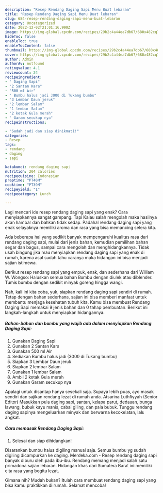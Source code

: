 ```yaml
---
description: "Resep Rendang Daging Sapi Menu Buat lebaran"
title: "Resep Rendang Daging Sapi Menu Buat lebaran"
slug: 684-resep-rendang-daging-sapi-menu-buat-lebaran
category: Uncategorized
date: 2022-12-02T21:01:16.990Z
image: https://img-global.cpcdn.com/recipes/29b2c4a44ea7db67/680x482cq70/rendang-daging-sapi-foto-resep-utama.jpg
hideToc: false
enableToc: true
enableTocContent: false
thumbnail: https://img-global.cpcdn.com/recipes/29b2c4a44ea7db67/680x482cq70/rendang-daging-sapi-foto-resep-utama.jpg
cover: https://img-global.cpcdn.com/recipes/29b2c4a44ea7db67/680x482cq70/rendang-daging-sapi-foto-resep-utama.jpg
author: Admin
authorAv: notfound
ratingvalue: 4.1
reviewcount: 24
recipeingredient:
- " Daging Sapi"
- "2 Santan Kara"
- "500 ml Air"
- " Bumbu halus jadi 3000 di Tukang bumbu"
- "3 Lembar Daun jeruk"
- "2 lembar Salam"
- "1 lembar Salam"
- "2 kotak Gula merah"
- " Garam secukup nya"
recipeinstructions:

- "Sudah jadi dan siap dinikmati!"
categories:
- Resep
tags:
- rendang
- daging
- sapi

katakunci: rendang daging sapi 
nutrition: 204 calories
recipecuisine: Indonesian
preptime: "PT40M"
cooktime: "PT39M"
recipeyield: "1"
recipecategory: Lunch

---
```



Lagi mencari ide resep rendang daging sapi yang enak? Cara menyiapkannya sangat gampang. Tapi Kalau salah mengolah maka hasilnya akan hambar dan bahkan tidak sedap. Padahal rendang daging sapi yang enak selayaknya memiliki aroma dan rasa yang bisa memancing selera kita.


Ada beberapa hal yang sedikit banyak mempengaruhi kualitas rasa dari rendang daging sapi, mulai dari jenis bahan, kemudian pemilihan bahan segar dan bagus, sampai cara mengolah dan menghidangkannya. Tidak usah bingung jika mau menyiapkan rendang daging sapi yang enak di rumah, karena asal sudah tahu caranya maka hidangan ini bisa menjadi sajian istimewa.

Berikut resep rendang sapi yang empuk, enak, dan sederhana dari William W. Wongso: Haluskan semua bahan Bumbu dengan diulek atau diblender. Tumis bumbu dengan sedikit minyak goreng hingga wangi.


Nah, kali ini kita coba, yuk, siapkan rendang daging sapi sendiri di rumah. Tetap dengan bahan sederhana, sajian ini bisa memberi manfaat untuk membantu menjaga kesehatan tubuh kita. Kamu bisa membuat Rendang Daging Sapi memakai 9 jenis bahan dan 0 tahap pembuatan. Berikut ini langkah-langkah untuk menyiapkan hidangannya.

<!--inarticleads1-->

##### Bahan-bahan dan bumbu yang wajib ada dalam menyiapkan Rendang Daging Sapi:

1. Gunakan  Daging Sapi
1. Gunakan 2 Santan Kara
1. Gunakan 500 ml Air
1. Sediakan  Bumbu halus jadi (3000 di Tukang bumbu)
1. Siapkan 3 Lembar Daun jeruk
1. Siapkan 2 lembar Salam
1. Gunakan 1 lembar Salam
1. Ambil 2 kotak Gula merah
1. Gunakan  Garam secukup nya


Apalagi untuk disantap hanya sesekali saja. Supaya lebih puas, ayo masak sendiri dan sajikan rendang lezat di rumah anda. Atsarina Luthfiyyah (Senior Editor) Masukkan pula daging sapi, santan, kelapa parut, dedauan, bunga lawang, bubuk kayu manis, cabai giling, dan pala bubuk. Tunggu rendang daging sapinya mengeluarkan minyak dan berwarna kecokelatan, lalu angkat. 

<!--inarticleads2-->

##### Cara memasak Rendang Daging Sapi:


1. Selesai dan siap dihidangkan!

Disarankan bumbu halus digiling manual saja. Semua bumbu yg sudah digiling dicampurkan ke daging. Merdeka.com - Resep rendang daging sapi banyak diburu oleh pada ibu-ibu. Rendang memang menjadi salah satu primadona sajian lebaran. Hidangan khas dari Sumatera Barat ini memiliki cita rasa yang begitu lezat. 

Gimana nih? Mudah bukan? Itulah cara membuat rendang daging sapi yang bisa kamu praktikkan di rumah. Selamat mencoba!
